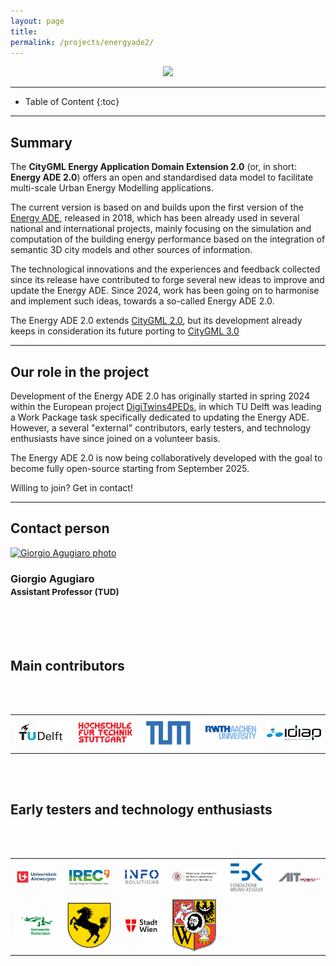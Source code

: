 ```yaml
---
layout: page
title:
permalink: /projects/energyade2/
---
```


<div class="row">
  <div class="col-sm-8 col-xs-8"><p align="center"><img class="img-responsive" src="{{ "img/cover.jpg" }}" width="600"></p></div>
</div>

- - -

* Table of Content
{:toc}

- - -
## Summary

The **CityGML Energy Application Domain Extension 2.0** (or, in short: **Energy ADE 2.0**) offers an open and standardised data model to facilitate multi-scale Urban Energy Modelling applications.

The current version is based on and builds upon the first version of the [Energy ADE](https://www.citygmlwiki.org/index.php/CityGML_Energy_ADE), released in 2018, which has been already used in several national and international projects, mainly focusing on the simulation and computation of the building energy performance based on the integration of semantic 3D city models and other sources of information.

The technological innovations and the experiences and feedback collected since its release have contributed to forge several new ideas to improve and update the Energy ADE. Since 2024, work has been going on to harmonise and implement such ideas, towards a so-called Energy ADE 2.0.

The Energy ADE 2.0 extends [CityGML 2.0](https://portal.ogc.org/files/?artifact_id=47842), but its development already keeps in consideration its future porting to [CityGML 3.0](https://docs.ogc.org/is/20-010/20-010.html)


- - -
## Our role in the project

Development of the Energy ADE 2.0 has originally started in spring 2024 within the European project [DigiTwins4PEDs](https://3d.bk.tudelft.nl/projects/digitwins4peds/), in which TU Delft was leading a Work Package task specifically dedicated to updating the Energy ADE. However, a several "external" contributors, early testers, and technology enthusiasts have since joined on a volunteer basis.

The Energy ADE 2.0 is now being collaboratively developed with the goal to become fully open-source starting from September 2025.

Willing to join? Get in contact!

- - -

## Contact person

<div class="row">

  <div class="col-md-4 col-sm-4 col-xs-8 col-xs-offset-2 col-sm-offset-0 col-md-offset-0">
      <a href="https://3d.bk.tudelft.nl/gagugiaro"><img class="img-circle img-responsive" src="{{ site.baseurl }}/img/staff/giorgio.jpg" alt="Giorgio Agugiaro photo" /></a>
    <h3>Giorgio Agugiaro<br /><small>Assistant Professor (TUD)</small></h3>
    <p>
        <a href="https://3d.bk.tudelft.nl/gagugiaro"><i class="fas fa-home"></i></a>
        <a href="mailto:g.agugiaro@tudelft.nl"><i class="fas fa-envelope"></i></a><br/>
        <br/>
        <br/>
    </p>
  </div>

</div>  
  
## Main contributors 

<br/><br/>
<table align="center">
  <tr>
    <td align="center" valign="middle"><img src="img/tudelft_logo.png" width="150"></td>
    <td align="center" valign="middle"><img src="img/hft_logo.png" width="150"></td>
    <td align="center" valign="middle"><img src="img/tum_logo.png" width="150"></td>
    <td align="center" valign="middle"><img src="img/rwth_logo.png" width="150"></td>
    <td align="center" valign="middle"><img src="img/idiap_logo.png" width="150"></td>
  </tr>
</table>
<br/><br/>

## Early testers and technology enthusiasts

<br/><br/>
<table align="center">
  <tr>
    <td align="center" valign="middle"><img src="img/uni_antwerpen_logo.png" width="100"></td>
    <td align="center" valign="middle"><img src="img/irec_logo.png" width="100"></td>
    <td align="center" valign="middle"><img src="img/infosolutions_logo.png" width="100"></td>
    <td align="center" valign="middle"><img src="img/upwroc_logo.png" width="100"></td>
    <td align="center" valign="middle"><img src="img/fbk_logo.png" width="100"></td>
    <td align="center" valign="middle"><img src="img/ait_logo.png" width="100"></td>
  </tr>
  <tr>
    <td align="center" valign="middle"><img src="img/rotterdam.png" width="100"></td>
    <td align="center" valign="middle"><img src="img/stuttgart.png" width="100"></td>
    <td align="center" valign="middle"><img src="img/wien.png" width="100"></td>
    <td align="center" valign="middle"><img src="img/wroclaw.png" width="100"></td>
  </tr>
</table>
<br/><br/>